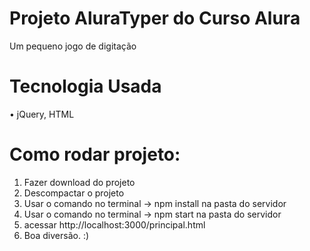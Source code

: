 # Projeto AluraTyper do Curso Alura

Um pequeno jogo de digitação

# Tecnologia Usada
•	jQuery, HTML

# Como rodar projeto: #
1.	Fazer download do projeto
2.	Descompactar o projeto
3.  Usar o comando no terminal -> npm install na pasta do servidor
4.  Usar o comando no terminal -> npm start na pasta do servidor
5.  acessar http://localhost:3000/principal.html
6.  Boa diversão. :)
